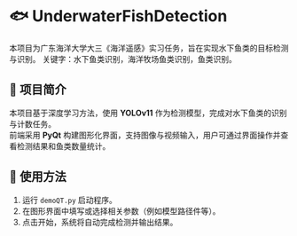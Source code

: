 # 🐟 UnderwaterFishDetection

本项目为广东海洋大学大三《海洋遥感》实习任务，旨在实现水下鱼类的目标检测与识别。 关键字：水下鱼类识别，海洋牧场鱼类识别，鱼类识别。

## 📌 项目简介

本项目基于深度学习方法，使用 **YOLOv11** 作为检测模型，完成对水下鱼类的识别与计数任务。  
前端采用 **PyQt** 构建图形化界面，支持图像与视频输入，用户可通过界面操作并查看检测结果和鱼类数量统计。

## 🚀 使用方法

1. 运行 `demoQT.py` 启动程序。
2. 在图形界面中填写或选择相关参数（例如模型路径件等）。
3. 点击开始，系统将自动完成检测并输出结果。

